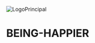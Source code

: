 ![LogoPrincipal](https://user-images.githubusercontent.com/73143006/198169661-dcd9b395-0c6a-41d7-8ee5-327b3c3e1ca2.png)
# BEING-HAPPIER
